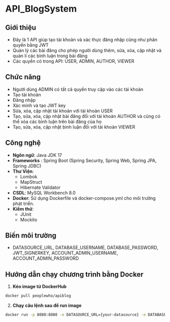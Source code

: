 # API_BlogSystem
## Giới thiệu
- Đây là 1 API giúp tạo tài khoản và xác thực đăng nhập cũng như phân quyền bằng JWT
- Quản lý các bài đăng cho phép người dùng thêm, sửa, xóa, cập nhật và quản lí các bình luận trong bài đăng
- Các quyền có trong API: USER, ADMIN, AUTHOR, VIEWER
## Chức năng
- Người dùng ADMIN có tất cả quyền truy cập vào các tài khoản
- Tạo tài khoản
- Đăng nhập
- Xác minh và tạo JWT key
- Sửa, xóa, cập nhật tài khoản với tài khoản USER 
- Tạo, sửa, xóa, cập nhật bài đăng đối với tài khoản AUTHOR và cũng có thể xóa các bình luận trên bài đăng của họ
- Tạo, sửa, xóa, cập nhật bình luận đối với tài khoản VIEWER
## Công nghệ
- **Ngôn ngữ**: Java JDK 17 
- **Frameworks** : Spring Boot (Spring Security, Spring Web, Spring JPA, Spring JDBC)
- **Thư Viện**:
  - Lombok 
  - MapStruct 
  - Hibernate Validator
- **CSDL**: MySQL Workbench 8.0
- **Docker**: Sử dụng Dockerfile và docker-compose.yml cho môi trường phát triển.
- **Kiểm thử**:
  - JUnit
  - Mockito
## Biến môi trường
- DATASOURCE_URL, DATABASE_USERNAME, DATABASE_PASSWORD, JWT_SIGNERKEY, ACCOUNT_ADMIN_USERNAME, ACCOUNT_ADMIN_PASSWORD
## Hướng dẫn chạy chương trình bằng Docker
1. **Kéo image từ DockerHub**
```bash
docker pull peoplewho/apiblog
```
2. **Chạy câu lệnh sau để run image**
```bash
docker run -p 8080:8080 -e DATASOURCE_URL={your-datasource} -e DATABASE_USERNAME={your-username-DB} -e DATABASE_PASSWORD={your-password-DB} peoplewho/apiblog
```


